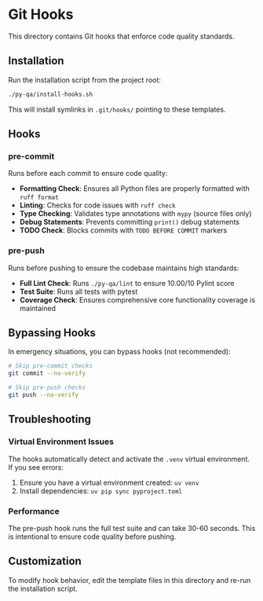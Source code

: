 <!-- SPDX-License-Identifier: MIT -->
<!-- Copyright (c) 2025 Blackcat Informatics® Inc. -->
# Git Hooks

This directory contains Git hooks that enforce code quality standards.

## Installation

Run the installation script from the project root:

```bash
./py-qa/install-hooks.sh
```

This will install symlinks in `.git/hooks/` pointing to these templates.

## Hooks

### pre-commit

Runs before each commit to ensure code quality:

- **Formatting Check**: Ensures all Python files are properly formatted with `ruff format`
- **Linting**: Checks for code issues with `ruff check`
- **Type Checking**: Validates type annotations with `mypy` (source files only)
- **Debug Statements**: Prevents committing `print()` debug statements
- **TODO Check**: Blocks commits with `TODO BEFORE COMMIT` markers

### pre-push

Runs before pushing to ensure the codebase maintains high standards:

- **Full Lint Check**: Runs `./py-qa/lint` to ensure 10.00/10 Pylint score
- **Test Suite**: Runs all tests with pytest
- **Coverage Check**: Ensures comprehensive core functionality coverage is maintained

## Bypassing Hooks

In emergency situations, you can bypass hooks (not recommended):

```bash
# Skip pre-commit checks
git commit --no-verify

# Skip pre-push checks  
git push --no-verify
```

## Troubleshooting

### Virtual Environment Issues

The hooks automatically detect and activate the `.venv` virtual environment. If you see errors:

1. Ensure you have a virtual environment created: `uv venv`
1. Install dependencies: `uv pip sync pyproject.toml`

### Performance

The pre-push hook runs the full test suite and can take 30-60 seconds. This is intentional to ensure code quality before pushing.

## Customization

To modify hook behavior, edit the template files in this directory and re-run the installation script.
